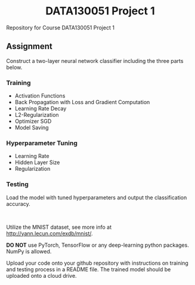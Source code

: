 <h1 align="center"> DATA130051 Project 1</h1>
Repository for Course DATA130051 Project 1

## Assignment
Construct a two-layer neural network classifier including the three parts below. 

### Training
* Activation Functions
* Back Propagation with Loss and Gradient Computation
* Learning Rate Decay
* L2-Regularization
* Optimizer SGD
* Model Saving

### Hyperparameter Tuning 
* Learning Rate
* Hidden Layer Size
* Regularization

### Testing
Load the model with tuned hyperparameters and output the 
classification accuracy. 

<br>

Utilize the MNIST dataset, see more info at http://yann.lecun.com/exdb/mnist/. 

**DO NOT** use PyTorch, TensorFlow or any deep-learning python packages. NumPy is allowed. 

Upload your code onto your github repository with instructions on training and testing process in a README file. The trained model should be uploaded onto a cloud drive. 

